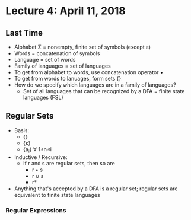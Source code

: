 # Lecture 4: April 11, 2018
## Last Time
* Alphabet Σ = nonempty, finite set of symbols (except ε)
* Words = concatenation of symbols
* Language = set of words
* Family of languages = set of languages
* To get from alphabet to words, use concatenation operator •
* To get from words to lanuages, form sets {}
* How do we specify which languages are in a family of languages?
  * Set of all languages that can be recognized by a DFA = finite state languages (FSL)
## Regular Sets
* Basis: 
  * {}
  * {ε}
  * {a<sub>i</sub>} ∀ 1≤n≤i
* Inductive / Recursive: 
   * If r and s are regular sets, then so are
     * r • s
     * r ∪ s
     * r*
* Anything that's accepted by a DFA is a regular set; regular sets are equivalent to finite state languages
### Regular Expressions

